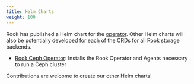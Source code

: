 ```yaml
---
title: Helm Charts
weight: 100
---
```


Rook has published a Helm chart for the [operator](helm-operator.md). Other Helm charts will also be potentially developed for each of the
CRDs for all Rook storage backends.
- [Rook Ceph Operator](helm-operator.md): Installs the Rook Operator and Agents necessary to run a Ceph cluster

Contributions are welcome to create our other Helm charts!
